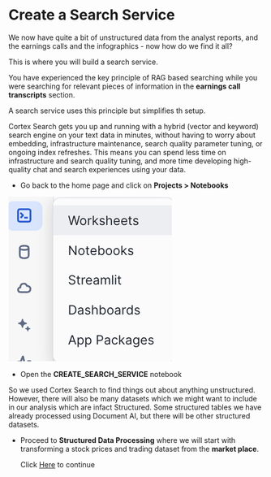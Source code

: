 # <h1black>Create a </h1black><h1blue>Search Service</h1blue>

We now have quite a bit of unstructured data from the analyst reports, and the earnings calls and the infographics  - now how do we find it all? 

This is where you will build a search service.

You have experienced the key principle of RAG based searching while you were searching for relevant pieces of information in the **earnings call transcripts** section.

A search service uses this principle but simplifies th setup.

Cortex Search gets you up and running with a hybrid (vector and keyword) search engine on your text data in minutes, without having to worry about embedding, infrastructure maintenance, search quality parameter tuning, or ongoing index refreshes. This means you can spend less time on infrastructure and search quality tuning, and more time developing high-quality chat and search experiences using your data. 


- Go back to the home page and click on **Projects > Notebooks**

![notebook](assets/go_to_notebooks.png)

- Open the **CREATE_SEARCH_SERVICE** notebook


So we used Cortex Search to find things out about anything unstructured.  However, there will also be many datasets which we might want to include in our analysis which are infact Structured.  Some structured tables we have already processed using Document AI, but there will be other structured datasets. 

- Proceed to **Structured Data Processing** where we will start with transforming a stock prices and trading dataset from the **market place**.

    Click [Here](analyst.md) to continue




